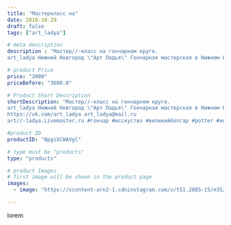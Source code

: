 ```yaml
---
title: "Мастеркласс на"
date: 2018-10-29
draft: false
tags: ["art_ladya"]

# meta description
description : "Мастер//-класс на гончарном круге. 
art_ladya Нижний Новгород \"Арт Ладья\" Гончарная мастерская в Нижнем Новгороде. Изготовление керамики и мастер//-классы по "

# product Price
price: "3000"
priceBefore: "3600.0"

# Product Short Description
shortDescription: "Мастер//-класс на гончарном круге. 
art_ladya Нижний Новгород \"Арт Ладья\" Гончарная мастерская в Нижнем Новгороде. Изготовление керамики и мастер//-классы по обучению. 
https://vk.com/art_ladya art_ladya@mail.ru 
art//-ladya.Livemaster.ru #гончар #исскуство #великийболгар #potter #новыеворота #керамикаручнаяработа #гончарнаямастерская #керамиканазаказ #handmade #посудаизглины #керамика #гончарнаяпосуда #эксклюзивнаякерамика #dishes #decor #ceramicar #nntoday #claygoods #фестиваль #earthenware #ceramic #design #историческаяреконструкция #мастеркласс #ceramicart #булгар #clay #авторскаякерамика"

#product ID
productID: "BpgiXCWAVgl"

# type must be "products"
type: "products"

# product Images
# first image will be shown in the product page
images:
  - image: "https://scontent-arn2-1.cdninstagram.com/v/t51.2885-15/e35/43817891_327546737826983_7078123407235216876_n.jpg?tp=1&_nc_ht=scontent-arn2-1.cdninstagram.com&_nc_cat=111&_nc_ohc=0NJnvDeGTlgAX-Q7JiV&ccb=7-4&oh=2020ce869e38f8fcf7374e93097937e7&oe=6084E0C1&_nc_sid=86f79a&ig_cache_key=MTkwMDY3MDE1OTM5NjM2MjI3Nw%3D%3D.2-ccb7-4"

---
```

lorem
